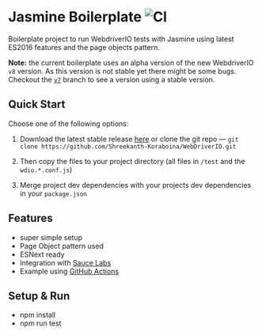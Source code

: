Jasmine Boilerplate ![CI](https://github.com/Shreekanth-Koraboina/WebDriverIO/workflows/CI/badge.svg?event=push)
===================

Boilerplate project to run WebdriverIO tests with Jasmine using latest ES2016 features and the page objects pattern.

__Note:__ the current boilerplate uses an alpha version of the new WebdriverIO `v8` version. As this version is not stable yet there might be some bugs. Checkout the [`v7`](https://github.com/Shreekanth-Koraboina/WebDriverIO/tree/v7) branch to see a version using a stable version.

## Quick Start

Choose one of the following options:

1. Download the latest stable release [here](https://github.com/Shreekanth-Koraboina/WebDriverIO/archive/master.zip) or clone the git repo — `git clone https://github.com/Shreekanth-Koraboina/WebDriverIO.git`

2. Then copy the files to your project directory (all files in `/test` and the `wdio.*.conf.js`)

3. Merge project dev dependencies with your projects dev dependencies in your `package.json`


## Features

- super simple setup
- Page Object pattern used
- ESNext ready
- Integration with [Sauce Labs](https://saucelabs.com/)
- Example using [GitHub Actions](https://github.com/features/actions)


## Setup & Run

- npm install
- npm run test
